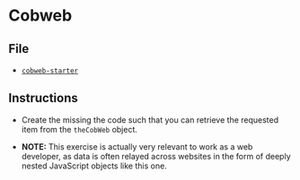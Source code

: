 # Cobweb

## File

* [`cobweb-starter`](Unsolved/cobweb-starter.html)

## Instructions

* Create the missing the code such that you can retrieve the requested item from the `theCobWeb` object.

* **NOTE:** This exercise is actually very relevant to work as a web developer, as data is often relayed across websites in the form of deeply nested JavaScript objects like this one.

